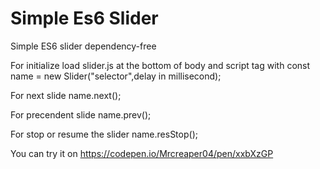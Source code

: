 # Simple Es6 Slider
Simple ES6 slider dependency-free 



For initialize load slider.js at the bottom of body and script tag with   const name = new Slider("selector",delay in millisecond);

For next slide name.next();

For precendent slide name.prev();

For stop or resume the slider name.resStop();

You can try it on https://codepen.io/Mrcreaper04/pen/xxbXzGP 
